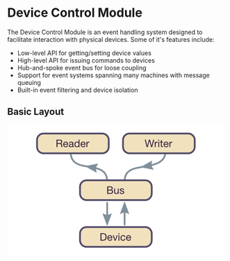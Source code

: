 Device Control Module
===

The Device Control Module is an event handling system designed to facilitate interaction with physical devices. Some of it's features include:

 * Low-level API for getting/setting device values
 * High-level API for issuing commands to devices
 * Hub-and-spoke event bus for loose coupling
 * Support for event systems spanning many machines with message queuing
 * Built-in event filtering and device isolation

Basic Layout
---

![Basic Layout](documentation/images/layout-basic.png)


